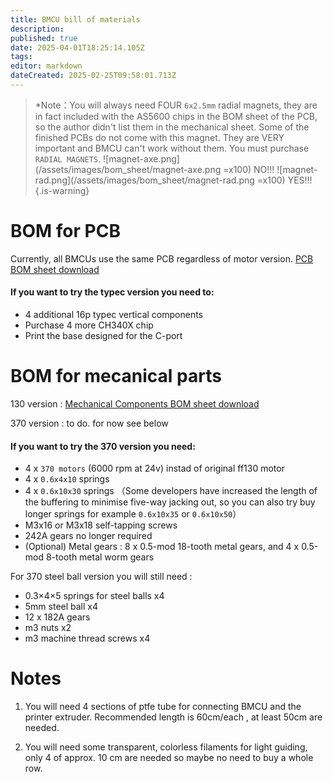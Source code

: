 ```yaml
---
title: BMCU bill of materials
description: 
published: true
date: 2025-04-01T18:25:14.105Z
tags: 
editor: markdown
dateCreated: 2025-02-25T09:58:01.713Z
---
```


> *Note：You will always need FOUR `6x2.5mm` radial magnets, they are in fact included with the AS5600 chips in the BOM sheet of the PCB, so the author didn't list them in the mechanical sheet.
> Some of the finished PCBs do not come with this magnet. They are VERY important and BMCU can't work without them. You must purchase `RADIAL MAGNETS`.
>  ![magnet-axe.png](/assets/images/bom_sheet/magnet-axe.png =x100)  NO!!!       ![magnet-rad.png](/assets/images/bom_sheet/magnet-rad.png =x100)  YES!!!  
{.is-warning}

# BOM for PCB
Currently, all BMCUs use the same PCB regardless of motor version.
[PCB BOM sheet download](/assets/files/bom_sheet/pcb_bom.xlsx)

#### If you want to try the typec version you need to:
  - 4 additional 16p typec vertical components
  - Purchase 4 more CH340X chip 
  - Print the base designed for the C-port

# BOM for mecanical parts
130 version :
[Mechanical Components BOM sheet download](/assets/files/bom_sheet/mechanical_components_bom.xlsx)

370 version :
to do. for now see below

#### If you want to try the 370 version you need:
- 4 x `370 motors` (6000 rpm at 24v) instad of original ff130 motor
- 4 x `0.6x4x10` springs
- 4 x `0.6x10x30` springs （Some developers have increased the length of the buffering to minimise five-way jacking out, so you can also try buy longer springs for example `0.6x10x35` or `0.6x10x50`）
- M3x16 or M3x18 self-tapping screws
- 242A gears no longer required
- (Optional) Metal gears : 8 x 0.5-mod 18-tooth metal gears, and 4 x 0.5-mod 8-tooth metal worm gears

For 370 steel ball version you will still need :
- 0.3×4×5 springs for steel balls x4
- 5mm steel ball x4
- 12 x 182A gears
- m3 nuts x2
- m3 machine thread screws x4




# Notes
1. You will need 4 sections of ptfe tube for connecting BMCU and the printer extruder. Recommended length is 60cm/each , at least 50cm are needed.

1. You will need some transparent, colorless filaments for light guiding, only 4 of approx. 10 cm are needed so maybe no need to buy a whole row.




